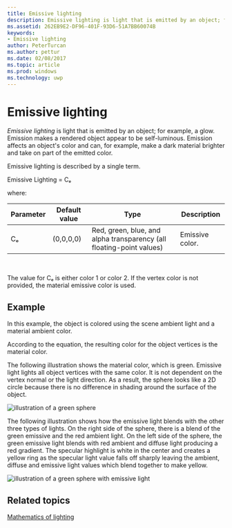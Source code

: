 ---title: Emissive lightingdescription: Emissive lighting is light that is emitted by an object; for example, a glow.ms.assetid: 262EB9E2-DF96-401F-93D6-51A7BB60074Bkeywords:- Emissive lightingauthor: PeterTurcanms.author: petturms.date: 02/08/2017ms.topic: articlems.prod: windowsms.technology: uwp---# Emissive lighting*Emissive lighting* is light that is emitted by an object; for example, a glow. Emission makes a rendered object appear to be self-luminous. Emission affects an object's color and can, for example, make a dark material brighter and take on part of the emitted color.Emissive lighting is described by a single term.Emissive Lighting = Cₑwhere:| Parameter | Default value | Type                                                                 | Description     ||-----------|---------------|----------------------------------------------------------------------|-----------------|| Cₑ        | (0,0,0,0)     | Red, green, blue, and alpha transparency (all floating-point values) | Emissive color. | The value for Cₑ is either color 1 or color 2. If the vertex color is not provided, the material emissive color is used.## <span id="Example"></span><span id="example"></span><span id="EXAMPLE"></span>ExampleIn this example, the object is colored using the scene ambient light and a material ambient color.According to the equation, the resulting color for the object vertices is the material color.The following illustration shows the material color, which is green. Emissive light lights all object vertices with the same color. It is not dependent on the vertex normal or the light direction. As a result, the sphere looks like a 2D circle because there is no difference in shading around the surface of the object.![illustration of a green sphere](images/lighte.jpg)The following illustration shows how the emissive light blends with the other three types of lights. On the right side of the sphere, there is a blend of the green emissive and the red ambient light. On the left side of the sphere, the green emissive light blends with red ambient and diffuse light producing a red gradient. The specular highlight is white in the center and creates a yellow ring as the specular light value falls off sharply leaving the ambient, diffuse and emissive light values which blend together to make yellow.![illustration of a green sphere with emissive light](images/lightadse.jpg)## <span id="related-topics"></span>Related topics[Mathematics of lighting](mathematics-of-lighting.md)  